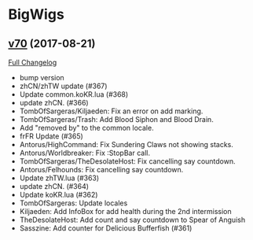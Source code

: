 # BigWigs

## [v70](https://github.com/BigWigsMods/BigWigs/tree/v70) (2017-08-21)
[Full Changelog](https://github.com/BigWigsMods/BigWigs/compare/v69.1...v70)

- bump version  
- zhCN/zhTW update (#367)  
- Update common.koKR.lua (#368)  
- update zhCN. (#366)  
- TombOfSargeras/Kiljaeden: Fix an error on add marking.  
- TombOfSargeras/Trash: Add Blood Siphon and Blood Drain.  
- Add "removed by" to the common locale.  
- frFR Update (#365)  
- Antorus/HighCommand: Fix Sundering Claws not showing stacks.  
- Antorus/Worldbreaker: Fix :StopBar call.  
- TombOfSargeras/TheDesolateHost: Fix cancelling say countdown.  
- Antorus/Felhounds: Fix cancelling say countdown.  
- Update zhTW.lua (#363)  
- update zhCN. (#364)  
- Update koKR.lua (#362)  
- TombOfSargeras: Update locales  
- Kiljaeden: Add InfoBox for add health during the 2nd intermission  
- TheDesolateHost: Add count and say countdown to Spear of Anguish  
- Sasszine: Add counter for Delicious Bufferfish (#361)  

